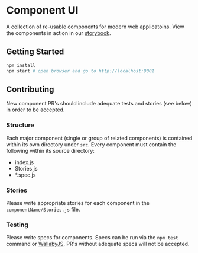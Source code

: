 # Component UI

A collection of re-usable components for modern web applicatoins. View the components in action in our [storybook](https://andrew-codes.github.io/component-ui).

## Getting Started

```bash
npm install
npm start # open browser and go to http://localhost:9001
```

## Contributing

New component PR's should include adequate tests and stories (see below) in order to be accepted.

### Structure

Each major component (single or group of related components) is contained within its own directory under `src`. Every component must contain the following within its source directory:

- index.js
- Stories.js
- *.spec.js

### Stories

Please write appropriate stories for each component in the `componentName/Stories.js` file.

### Testing

Please write specs for components. Specs can be run via the `npm test` command or [WallabyJS](https://wallabyjs.com/). PR's without adequate specs will not be accepted.